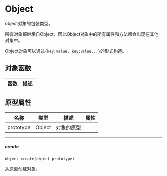 # Object

object对象的包装类型。

所有对象都继承自Object，因此Object对象中的所有属性和方法都会出现在其他对象中。

Object对象可以通过`{key:value, key:value...}`的形式构造。

## 对象函数

| 函数 | 描述 |
|---|---|

## 原型属性

| 名称 | 类型 | 描述 | 属性 |
|---|---|---|---|
| prototype | Object | 对象的原型 |

--- 
##### create	
```
object create(object prototype)
```

从原型创建对象。